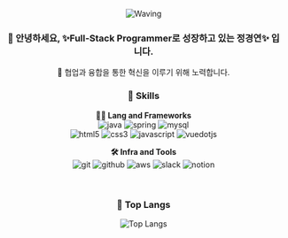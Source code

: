 <div align="center">

![Waving](https://capsule-render.vercel.app/api?type=waving&height=200&text=Hi😄%20I'm%20정경연%20&fontAlign=40&fontAlignY=40&color=gradient)
  
### 👋 안녕하세요, ✨Full-Stack Programmer로 성장하고 있는 정경연✨ 입니다.
 👀 협업과 융합을 통한 혁신을 이루기 위해 노력합니다.
<br>

### 🦾 Skills
**🧑‍💻 Lang and Frameworks**
<br>
![java](https://img.shields.io/badge/java-ffffff.svg?&style=for-the-badge&logo=openjdk&logoColor=black)
![spring](https://img.shields.io/badge/spring-6DB33F.svg?&style=for-the-badge&logo=spring&logoColor=white)
![mysql](https://img.shields.io/badge/mysql-4479A1.svg?&style=for-the-badge&logo=mysql&logoColor=white)
<br>
![html5](https://img.shields.io/badge/html5-E34F26.svg?&style=for-the-badge&logo=html5&logoColor=white)
![css3](https://img.shields.io/badge/css3-1572B6.svg?&style=for-the-badge&logo=css3&logoColor=white)
![javascript](https://img.shields.io/badge/javascript-F7DF1E.svg?&style=for-the-badge&logo=javascript&logoColor=white)
![vuedotjs](https://img.shields.io/badge/vue.js-4FC08D.svg?&style=for-the-badge&logo=vuedotjs&logoColor=white)
<br>

**🛠️ Infra and Tools**
<br>
![git](https://img.shields.io/badge/git-F05032.svg?&style=for-the-badge&logo=git&logoColor=white)
![github](https://img.shields.io/badge/github-181717.svg?&style=for-the-badge&logo=github&logoColor=white)
![aws](https://img.shields.io/badge/aws-232F3E.svg?&style=for-the-badge&logo=amazonaws&logoColor=white)
![slack](https://img.shields.io/badge/slack-4A154B.svg?&style=for-the-badge&logo=slack&logoColor=white)
![notion](https://img.shields.io/badge/notion-000000.svg?&style=for-the-badge&logo=notion&logoColor=white)


<br>
  
### 🚌 Top Langs
![Top Langs](https://github-readme-stats.vercel.app/api/top-langs/?username=cloudyee&layout=compact)

<br>
</div>
